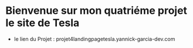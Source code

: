  # Bienvenue sur mon quatriéme projet le site de Tesla <i class="fa fa-id-badge" aria-hidden="true"></i>
 
 * le lien du Projet : projet4landingpagetesla.yannick-garcia-dev.com
